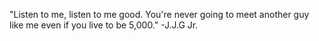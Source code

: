 "Listen to me, listen to me good. You're never going to meet another guy like me even if you live to be 5,000." -J.J.G Jr.
